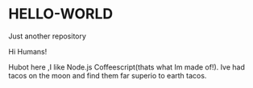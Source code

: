 # HELLO-WORLD
Just another repository

Hi Humans!

Hubot here ,I like Node.js Coffeescript(thats what Im made of!).
Ive had tacos on the moon and find them far superio to earth tacos.

